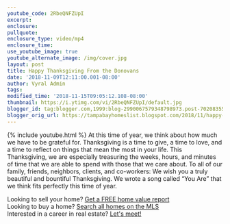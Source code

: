 ```yaml
---
youtube_code: 2RbeQNFZUpI
excerpt:
enclosure:
pullquote:
enclosure_type: video/mp4
enclosure_time:
use_youtube_image: true
youtube_alternate_image: /img/cover.jpg
layout: post
title: Happy Thanksgiving From the Donovans
date: '2018-11-09T12:11:00.001-08:00'
author: Vyral Admin
tags:
modified_time: '2018-11-15T09:05:12.108-08:00'
thumbnail: https://i.ytimg.com/vi/2RbeQNFZUpI/default.jpg
blogger_id: tag:blogger.com,1999:blog-2990067579348798973.post-7020835504834078578
blogger_orig_url: https://tampabayhomeslist.blogspot.com/2018/11/happy-thanksgiving-from-donovans.html
---
```

{% include youtube.html %}
At this time of year, we think about how much we have to be grateful for. Thanksgiving is a time to give, a time to love, and a time to reflect on things that mean the most in your life. This Thanksgiving, we are especially treasuring the weeks, hours, and minutes of time that we are able to spend with those that we care about. To all of our family, friends, neighbors, clients, and co-workers: We wish you a truly beautiful and bountiful Thanksgiving. We wrote a song called “You Are” that we think fits perfectly this time of year.

<div class="post-cta">
Looking to sell your home? <a href="https://www.tampabayhomeslist.com/cma/property-valuation/" target="_blank">Get a FREE home value report</a><br>
Looking to buy a home? <a href="https://www.tampabayhomeslist.com/search/advanced_search/" target="_blank">Search all homes on the MLS</a><br>
Interested in a career in real estate? <a href="/meeting/">Let's meet!</a>
</div>
